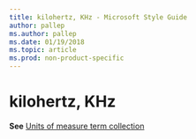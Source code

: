 ```yaml
---
title: kilohertz, KHz - Microsoft Style Guide
author: pallep
ms.author: pallep
ms.date: 01/19/2018
ms.topic: article
ms.prod: non-product-specific
---
```


# kilohertz, KHz

**See** [Units of measure term collection](/style-guide/a-z-word-list-term-collections/term-collections/units-of-measure-terms)
